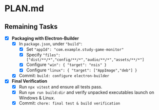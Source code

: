 # PLAN.md

## Remaining Tasks

- [x] **Packaging with Electron-Builder**
  - [x] In `package.json`, under `"build"`:
    - [x] Set `"appId": "com.example.study-game-monitor"`
    - [x] Specify `"files": ["dist/**/*","config/**/*","audio/**/*","assets/**/*"]`
    - [x] Configure `"win": { "target": "nsis" }`
    - [x] Configure `"linux": { "target": ["AppImage","deb"] }`
  - [x] Commit: `build: configure electron-builder`

- [x] **Final Verification**
  - [x] Run `npx vitest` and ensure all tests pass.
  - [x] Run `npm run build:dir` and verify unpacked executables launch on Windows & Linux.
  - [x] Commit: `chore: final test & build verification`
